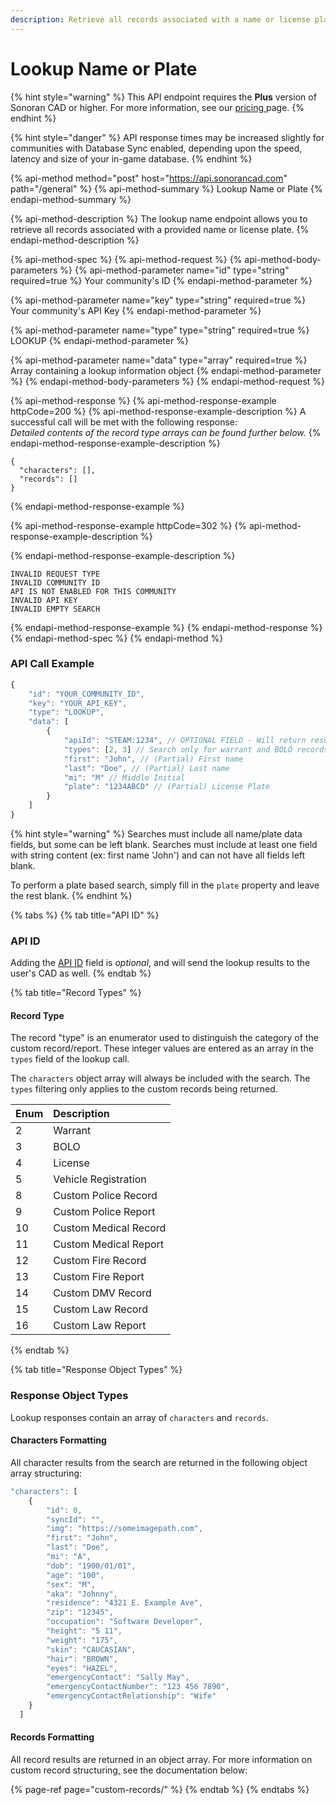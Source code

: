 ```yaml
---
description: Retrieve all records associated with a name or license plate.
---
```


# Lookup Name or Plate

{% hint style="warning" %}
This API endpoint requires the **Plus** version of Sonoran CAD or higher. For more information, see our [pricing ](../../../../pricing/faq/)page.
{% endhint %}

{% hint style="danger" %}
API response times may be increased slightly for communities with Database Sync enabled, depending upon the speed, latency and size of your in-game database.
{% endhint %}

{% api-method method="post" host="https://api.sonorancad.com" path="/general" %}
{% api-method-summary %}
Lookup Name or Plate
{% endapi-method-summary %}

{% api-method-description %}
The lookup name endpoint allows you to retrieve all records associated with a provided name or license plate.
{% endapi-method-description %}

{% api-method-spec %}
{% api-method-request %}
{% api-method-body-parameters %}
{% api-method-parameter name="id" type="string" required=true %}
Your community's ID
{% endapi-method-parameter %}

{% api-method-parameter name="key" type="string" required=true %}
Your community's API Key
{% endapi-method-parameter %}

{% api-method-parameter name="type" type="string" required=true %}
LOOKUP
{% endapi-method-parameter %}

{% api-method-parameter name="data" type="array" required=true %}
Array containing a lookup information object
{% endapi-method-parameter %}
{% endapi-method-body-parameters %}
{% endapi-method-request %}

{% api-method-response %}
{% api-method-response-example httpCode=200 %}
{% api-method-response-example-description %}
A successful call will be met with the following response:  
_Detailed contents of the record type arrays can be found further below._
{% endapi-method-response-example-description %}

```
{
  "characters": [],
  "records": []
}
```
{% endapi-method-response-example %}

{% api-method-response-example httpCode=302 %}
{% api-method-response-example-description %}

{% endapi-method-response-example-description %}

```
INVALID REQUEST TYPE
INVALID COMMUNITY ID
API IS NOT ENABLED FOR THIS COMMUNITY
INVALID API KEY
INVALID EMPTY SEARCH
```
{% endapi-method-response-example %}
{% endapi-method-response %}
{% endapi-method-spec %}
{% endapi-method %}

### API Call Example

```javascript
{
    "id": "YOUR_COMMUNITY_ID",
    "key": "YOUR_API_KEY",
    "type": "LOOKUP",
    "data": [
        {
            "apiId": "STEAM:1234", // OPTIONAL FIELD - Will return results to user's CAD
            "types": [2, 3] // Search only for warrant and BOLO records
            "first": "John", // (Partial) First name
            "last": "Doe", // (Partial) Last name
            "mi": "M" // Middle Initial
            "plate": "1234ABCD" // (Partial) License Plate
        }
    ]
}
```

{% hint style="warning" %}
Searches must include all name/plate data fields, but some can be left blank. Searches must include at least one field with string content \(ex: first name 'John'\) and can not have all fields left blank.

To perform a plate based search, simply fill in the `plate` property and leave the rest blank.
{% endhint %}

{% tabs %}
{% tab title="API ID" %}
### API ID

Adding the [API ID](../../getting-started/setting-your-api-id.md) field is _optional_, and will send the lookup results to the user's CAD as well.
{% endtab %}

{% tab title="Record Types" %}
#### Record Type

The record "type" is an enumerator used to distinguish the category of the custom record/report. These integer values are entered as an array in the `types` field of the lookup call.

The `characters` object array will always be included with the search. The `types` filtering only applies to the custom records being returned.

| Enum | Description |
| :--- | :--- |
| 2 | Warrant |
| 3 | BOLO |
| 4 | License |
| 5 | Vehicle Registration |
| 8 | Custom Police Record |
| 9 | Custom Police Report |
| 10 | Custom Medical Record |
| 11 | Custom Medical Report |
| 12 | Custom Fire Record |
| 13 | Custom Fire Report |
| 14 | Custom DMV Record |
| 15 | Custom Law Record |
| 16 | Custom Law Report |
{% endtab %}

{% tab title="Response Object Types" %}
### Response Object Types

Lookup responses contain an array of `characters` and `records`.

#### Characters Formatting

All character results from the search are returned in the following object array structuring:

```javascript
"characters": [
    {
        "id": 0,
        "syncId": "",
        "img": "https://someimagepath.com",
        "first": "John",
        "last": "Doe",
        "mi": "A",
        "dob": "1900/01/01",
        "age": "100",
        "sex": "M",
        "aka": "Johnny",
        "residence": "4321 E. Example Ave",
        "zip": "12345",
        "occupation": "Software Developer",
        "height": "5 11",
        "weight": "175",
        "skin": "CAUCASIAN",
        "hair": "BROWN",
        "eyes": "HAZEL",
        "emergencyContact": "Sally May",
        "emergencyContactNumber": "123 456 7890",
        "emergencyContactRelationship": "Wife"
    }
  ]
```

#### Records Formatting

All record results are returned in an object array. For more information on custom record structuring, see the documentation below:

{% page-ref page="custom-records/" %}
{% endtab %}
{% endtabs %}



